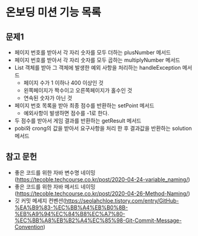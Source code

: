 # 온보딩 미션 기능 목록 

## 문제1

- 페이지 번호를 받아서 각 자리 숫자를 모두 더하는 plusNumber 메서드
- 페이지 번호를 받아서 각 자리 숫자를 모두 곱하는 multiplyNumber 메서드
- List 객체를 받아 그 객체에 발생한 예외 사항을 처리하는 handleException 메서드
  - 페이지 수가 1 이하나 400 이상인 것
  - 왼쪽페이지가 짝수이고 오른쪽페이지가 홀수인 것
  - 연속된 숫자가 아닌 것
- 페이지 번호 목록을 받아 최종 점수를 반환하는 setPoint 메서드
  - 예외사항이 발생하면 점수를 -1로 한다.
- 두 점수를 받아서 게임 결과를 반환하는 getResult 메서드
- pobi와 crong의 값을 받아서 요구사항을 처리 한 후 결과값을 반환하는 solution 메서드

## 참고 문헌

- 좋은 코드를 위한 자바 변수명 네이밍(https://tecoble.techcourse.co.kr/post/2020-04-24-variable_naming/)
- 좋은 코드를 위한 자바 메서드 네이밍(https://tecoble.techcourse.co.kr/post/2020-04-26-Method-Naming/)
- 깃 커밋 메세지 컨벤션(https://seolahchloe.tistory.com/entry/GitHub-%EA%B9%83-%EC%BB%A4%EB%B0%8B-%EB%A9%94%EC%84%B8%EC%A7%80-%EC%BB%A8%EB%B2%A4%EC%85%98-Git-Commit-Message-Convention)
